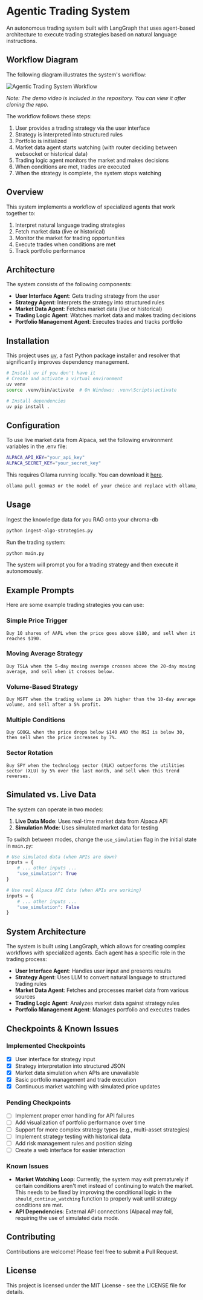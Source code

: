 # Agentic Trading System

An autonomous trading system built with LangGraph that uses agent-based architecture to execute trading strategies based on natural language instructions.

## Workflow Diagram

The following diagram illustrates the system's workflow:

![Agentic Trading System Workflow](https://github.com/mdaffan/multi-agent-stock-trading/blob/e883e7bc918b65476fb87afe43911c32acccd78c/workflow.png)

*Note: The demo video is included in the repository. You can view it after cloning the repo.*

The workflow follows these steps:

1. User provides a trading strategy via the user interface
2. Strategy is interpreted into structured rules
3. Portfolio is initialized
4. Market data agent starts watching (with router deciding between websocket or historical data)
5. Trading logic agent monitors the market and makes decisions
6. When conditions are met, trades are executed
7. When the strategy is complete, the system stops watching

## Overview

This system implements a workflow of specialized agents that work together to:

1. Interpret natural language trading strategies
2. Fetch market data (live or historical)
3. Monitor the market for trading opportunities
4. Execute trades when conditions are met
5. Track portfolio performance

## Architecture

The system consists of the following components:

- **User Interface Agent**: Gets trading strategy from the user
- **Strategy Agent**: Interprets the strategy into structured rules
- **Market Data Agent**: Fetches market data (live or historical)
- **Trading Logic Agent**: Watches market data and makes trading decisions
- **Portfolio Management Agent**: Executes trades and tracks portfolio

## Installation

This project uses [uv](https://github.com/astral-sh/uv), a fast Python package installer and resolver that significantly improves dependency management.

```bash
# Install uv if you don't have it
# Create and activate a virtual environment
uv venv
source .venv/bin/activate  # On Windows: .venv\Scripts\activate

# Install dependencies
uv pip install .
```

## Configuration

To use live market data from Alpaca, set the following environment variables in the .env file:

```bash
ALPACA_API_KEY="your_api_key"
ALPACA_SECRET_KEY="your_secret_key"
```

This requires Ollama running locally. You can download it [here](https://ollama.com/download).

```bash
ollama pull gemma3 or the model of your choice and replace with ollama_llm = ChatOllama(model="gemma3") in agents/strategy_agent.py
```

## Usage

Ingest the knowledge data for you RAG onto your chroma-db

```bash
python ingest-algo-strategies.py
```

Run the trading system:

```bash
python main.py
```

The system will prompt you for a trading strategy and then execute it autonomously.


## Example Prompts

Here are some example trading strategies you can use:

### Simple Price Trigger

```text
Buy 10 shares of AAPL when the price goes above $180, and sell when it reaches $190.
```

### Moving Average Strategy

```text
Buy TSLA when the 5-day moving average crosses above the 20-day moving average, and sell when it crosses below.
```

### Volume-Based Strategy

```text
Buy MSFT when the trading volume is 20% higher than the 10-day average volume, and sell after a 5% profit.
```

### Multiple Conditions

```text
Buy GOOGL when the price drops below $140 AND the RSI is below 30, then sell when the price increases by 7%.
```

### Sector Rotation

```text
Buy SPY when the technology sector (XLK) outperforms the utilities sector (XLU) by 5% over the last month, and sell when this trend reverses.
```

## Simulated vs. Live Data

The system can operate in two modes:

1. **Live Data Mode**: Uses real-time market data from Alpaca API
2. **Simulation Mode**: Uses simulated market data for testing

To switch between modes, change the `use_simulation` flag in the initial state in `main.py`:

```python
# Use simulated data (when APIs are down)
inputs = {
    # ... other inputs ...
    "use_simulation": True
}

# Use real Alpaca API data (when APIs are working)
inputs = {
    # ... other inputs ...
    "use_simulation": False
}
```

## System Architecture

The system is built using LangGraph, which allows for creating complex workflows with specialized agents. Each agent has a specific role in the trading process:

- **User Interface Agent**: Handles user input and presents results
- **Strategy Agent**: Uses LLM to convert natural language to structured trading rules
- **Market Data Agent**: Fetches and processes market data from various sources
- **Trading Logic Agent**: Analyzes market data against strategy rules
- **Portfolio Management Agent**: Manages portfolio and executes trades

## Checkpoints & Known Issues

### Implemented Checkpoints

- [x] User interface for strategy input
- [x] Strategy interpretation into structured JSON
- [x] Market data simulation when APIs are unavailable
- [x] Basic portfolio management and trade execution
- [x] Continuous market watching with simulated price updates

### Pending Checkpoints

- [ ] Implement proper error handling for API failures
- [ ] Add visualization of portfolio performance over time
- [ ] Support for more complex strategy types (e.g., multi-asset strategies)
- [ ] Implement strategy testing with historical data
- [ ] Add risk management rules and position sizing
- [ ] Create a web interface for easier interaction

### Known Issues

- **Market Watching Loop**: Currently, the system may exit prematurely if certain conditions aren't met instead of continuing to watch the market. This needs to be fixed by improving the conditional logic in the `should_continue_watching` function to properly wait until strategy conditions are met.
- **API Dependencies**: External API connections (Alpaca) may fail, requiring the use of simulated data mode.

## Contributing

Contributions are welcome! Please feel free to submit a Pull Request.

## License

This project is licensed under the MIT License - see the LICENSE file for details.
